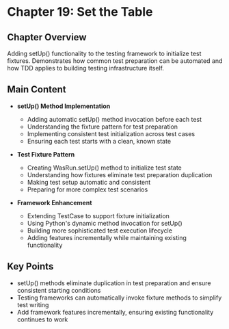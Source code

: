 # Chapter 19: Set the Table

## Chapter Overview
Adding setUp() functionality to the testing framework to initialize test fixtures. Demonstrates how common test preparation can be automated and how TDD applies to building testing infrastructure itself.

## Main Content
- **setUp() Method Implementation**
  - Adding automatic setUp() method invocation before each test
  - Understanding the fixture pattern for test preparation
  - Implementing consistent test initialization across test cases
  - Ensuring each test starts with a clean, known state

- **Test Fixture Pattern**
  - Creating WasRun.setUp() method to initialize test state
  - Understanding how fixtures eliminate test preparation duplication
  - Making test setup automatic and consistent
  - Preparing for more complex test scenarios

- **Framework Enhancement**
  - Extending TestCase to support fixture initialization
  - Using Python's dynamic method invocation for setUp()
  - Building more sophisticated test execution lifecycle
  - Adding features incrementally while maintaining existing functionality

## Key Points
- setUp() methods eliminate duplication in test preparation and ensure consistent starting conditions
- Testing frameworks can automatically invoke fixture methods to simplify test writing
- Add framework features incrementally, ensuring existing functionality continues to work